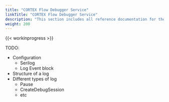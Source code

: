 ```yaml
---
title: "CORTEX Flow Debugger Service"
linkTitle: "CORTEX Flow Debugger Service"
description: "This section includes all reference documentation for the logs generated by the CORTEX Flow Debugger Service."
weight: 200
---
```


{{< workinprogress >}}

TODO:

- Configuration
  - Serilog
  - Log Event block
- Structure of a log
- Different types of log
  - Pause
  - CreateDebugSession
  - etc
